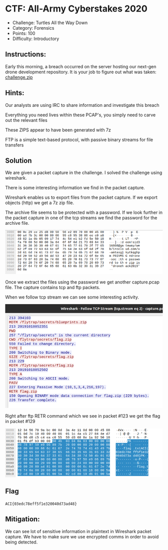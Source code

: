 # CTF: All-Army Cyberstakes 2020

- Challenge: Turtles All the Way Down    
- Category: Forensics    	
- Points: 100   
- Difficulty: Introductory    

## Instructions:

Early this morning, a breach occurred on the server hosting our next-gen drone development repository. It is your job to figure out what was taken: [challenge.zip](https://gitlab.usna.edu/cyberopsmidncourses/sy485k/shamugia/-/blob/master/ACIctf/forensics05_100_TurtlesAllTheWayDown/challenge.zip)

## Hints:

Our analysts are using IRC to share information and investigate this breach

Everything you need lives within these PCAP's, you simply need to carve out the relevant files

These ZIPS appear to have been generated with 7z

FTP is a simple text-based protocol, with passive binary streams for file transfers

## Solution

We are given a packet capture in the challenge. I solved the challenge using wireshark. 

There is some interesting information we find in the packet capture.

Wireshark enables us to export files from the packet capture. If we export objects (http) we get a 7z zip file.

The archive file seems to be protected with a password. If we look further in the packet capture in one of the tcp streams we find the password for the archive file.

![turtles2](turtles2.png)

Once we extract the files using the password we get another capture.pcap file. The capture contains tcp and ftp packets. 

When we follow tcp stream we can see some interesting activity.

![turtles3](turtles3.png)

Right after ftp RETR command which we see in packet #123 we get the flag in packet #129

![turtles4](turtles4.png)
## Flag

`ACI{03edc78eff5f1e320040d73ad48}`

## Mitigation:

We can see lot of sensitive information in plaintext in Wireshark packet capture. We have to make sure we use encrypted comms in order to avoid being detected. 
